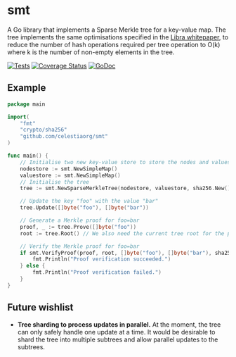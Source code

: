 # smt

A Go library that implements a Sparse Merkle tree for a key-value map. The tree implements the same optimisations specified in the [Libra whitepaper](https://developers.libra.org/docs/assets/papers/the-libra-blockchain/2020-05-26.pdf), to reduce the number of hash operations required per tree operation to O(k) where k is the number of non-empty elements in the tree.

[![Tests](https://github.com/celestiaorg/smt/actions/workflows/test.yml/badge.svg)](https://github.com/celestiaorg/smt/actions/workflows/test.yml)
[![Coverage Status](https://coveralls.io/repos/github/celestiaorg/smt/badge.svg?branch=master)](https://coveralls.io/github/celestiaorg/smt?branch=master)
[![GoDoc](https://godoc.org/github.com/celestiaorg/smt?status.svg)](https://godoc.org/github.com/celestiaorg/smt)

## Example

```go
package main

import(
    "fmt"
    "crypto/sha256"
    "github.com/celestiaorg/smt"
)

func main() {
    // Initialise two new key-value store to store the nodes and values of the tree
    nodestore := smt.NewSimpleMap()
    valuestore := smt.NewSimpleMap()
    // Initialise the tree
    tree := smt.NewSparseMerkleTree(nodestore, valuestore, sha256.New())

    // Update the key "foo" with the value "bar"
    tree.Update([]byte("foo"), []byte("bar"))

    // Generate a Merkle proof for foo=bar
    proof, _ := tree.Prove([]byte("foo"))
    root := tree.Root() // We also need the current tree root for the proof

    // Verify the Merkle proof for foo=bar
    if smt.VerifyProof(proof, root, []byte("foo"), []byte("bar"), sha256.New()) {
        fmt.Println("Proof verification succeeded.")
    } else {
        fmt.Println("Proof verification failed.")
    }
}
```

## Future wishlist

- **Tree sharding to process updates in parallel.** At the moment, the tree can only safely handle one update at a time. It would be desirable to shard the tree into multiple subtrees and allow parallel updates to the subtrees.
